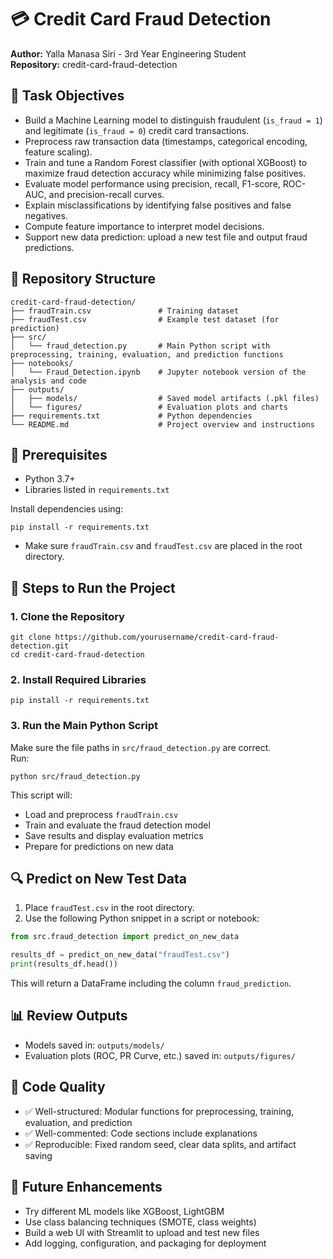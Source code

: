 # 💳 Credit Card Fraud Detection

**Author:** Yalla Manasa Siri - 3rd Year Engineering Student  
**Repository:** credit-card-fraud-detection

## 🎯 Task Objectives

- Build a Machine Learning model to distinguish fraudulent (`is_fraud = 1`) and legitimate (`is_fraud = 0`) credit card transactions.  
- Preprocess raw transaction data (timestamps, categorical encoding, feature scaling).  
- Train and tune a Random Forest classifier (with optional XGBoost) to maximize fraud detection accuracy while minimizing false positives.  
- Evaluate model performance using precision, recall, F1-score, ROC-AUC, and precision-recall curves.  
- Explain misclassifications by identifying false positives and false negatives.  
- Compute feature importance to interpret model decisions.  
- Support new data prediction: upload a new test file and output fraud predictions.  

## 📁 Repository Structure

```
credit-card-fraud-detection/
├── fraudTrain.csv               # Training dataset
├── fraudTest.csv                # Example test dataset (for prediction)
├── src/
│   └── fraud_detection.py       # Main Python script with preprocessing, training, evaluation, and prediction functions
├── notebooks/
│   └── Fraud_Detection.ipynb    # Jupyter notebook version of the analysis and code
├── outputs/
│   ├── models/                  # Saved model artifacts (.pkl files)
│   └── figures/                 # Evaluation plots and charts
├── requirements.txt             # Python dependencies
└── README.md                    # Project overview and instructions
```

## 🧰 Prerequisites

- Python 3.7+  
- Libraries listed in `requirements.txt`  

Install dependencies using:

```
pip install -r requirements.txt
```

- Make sure `fraudTrain.csv` and `fraudTest.csv` are placed in the root directory.

## 🚀 Steps to Run the Project

### 1. Clone the Repository

```
git clone https://github.com/yourusername/credit-card-fraud-detection.git
cd credit-card-fraud-detection
```

### 2. Install Required Libraries

```
pip install -r requirements.txt
```

### 3. Run the Main Python Script

Make sure the file paths in `src/fraud_detection.py` are correct.  
Run:

```
python src/fraud_detection.py
```

This script will:

- Load and preprocess `fraudTrain.csv`
- Train and evaluate the fraud detection model
- Save results and display evaluation metrics
- Prepare for predictions on new data

## 🔍 Predict on New Test Data

1. Place `fraudTest.csv` in the root directory.  
2. Use the following Python snippet in a script or notebook:

```python
from src.fraud_detection import predict_on_new_data

results_df = predict_on_new_data("fraudTest.csv")
print(results_df.head())
```

This will return a DataFrame including the column `fraud_prediction`.

## 📊 Review Outputs

- Models saved in: `outputs/models/`  
- Evaluation plots (ROC, PR Curve, etc.) saved in: `outputs/figures/`

## 🧹 Code Quality

- ✅ Well-structured: Modular functions for preprocessing, training, evaluation, and prediction  
- ✅ Well-commented: Code sections include explanations  
- ✅ Reproducible: Fixed random seed, clear data splits, and artifact saving  

## 🔧 Future Enhancements

- Try different ML models like XGBoost, LightGBM  
- Use class balancing techniques (SMOTE, class weights)  
- Build a web UI with Streamlit to upload and test new files  
- Add logging, configuration, and packaging for deployment 
